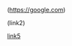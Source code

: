 <!--only parentheses-->
(https://google.com)





(link2)

<!--I am updated on the remote server!-->
[link5](https://github.com)

